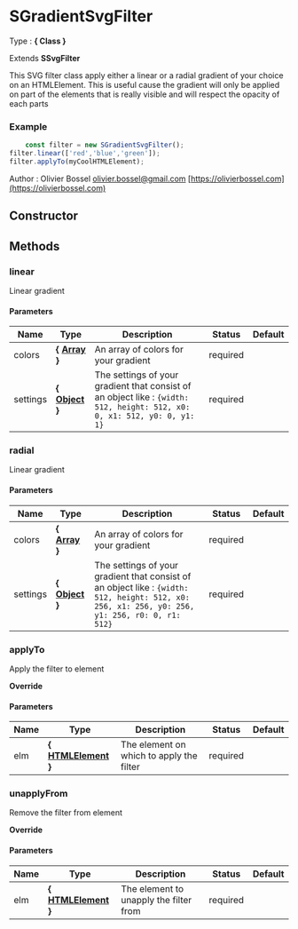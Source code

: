 # SGradientSvgFilter

<!-- @namespace: sugar.js.filter.SGradientSvgFilter -->

Type : **{ Class }**

Extends **SSvgFilter**


This SVG filter class apply either a linear or a radial gradient of your choice
on an HTMLElement.
This is useful cause the gradient will only be applied on part of the elements that is really visible and will respect the opacity
of each parts


### Example
```js
	const filter = new SGradientSvgFilter();
filter.linear(['red','blue','green']);
filter.applyTo(myCoolHTMLElement);
```
Author : Olivier Bossel [olivier.bossel@gmail.com](mailto:olivier.bossel@gmail.com) [https://olivierbossel.com](https://olivierbossel.com)


## Constructor







## Methods


### linear

Linear gradient


#### Parameters
Name  |  Type  |  Description  |  Status  |  Default
------------  |  ------------  |  ------------  |  ------------  |  ------------
colors  |  **{ [Array](https://developer.mozilla.org/fr/docs/Web/JavaScript/Reference/Objets_globaux/Array) }**  |  An array of colors for your gradient  |  required  |
settings  |  **{ [Object](https://developer.mozilla.org/fr/docs/Web/JavaScript/Reference/Objets_globaux/Object) }**  |  The settings of your gradient that consist of an object like : ```{width: 512, height: 512, x0: 0, x1: 512, y0: 0, y1: 1}```  |  required  |


### radial

Linear gradient


#### Parameters
Name  |  Type  |  Description  |  Status  |  Default
------------  |  ------------  |  ------------  |  ------------  |  ------------
colors  |  **{ [Array](https://developer.mozilla.org/fr/docs/Web/JavaScript/Reference/Objets_globaux/Array) }**  |  An array of colors for your gradient  |  required  |
settings  |  **{ [Object](https://developer.mozilla.org/fr/docs/Web/JavaScript/Reference/Objets_globaux/Object) }**  |  The settings of your gradient that consist of an object like : ```{width: 512, height: 512, x0: 256, x1: 256, y0: 256, y1: 256, r0: 0, r1: 512}```  |  required  |


### applyTo

Apply the filter to element

**Override**


#### Parameters
Name  |  Type  |  Description  |  Status  |  Default
------------  |  ------------  |  ------------  |  ------------  |  ------------
elm  |  **{ [HTMLElement](https://developer.mozilla.org/fr/docs/Web/API/HTMLElement) }**  |  The element on which to apply the filter  |  required  |


### unapplyFrom

Remove the filter from element

**Override**


#### Parameters
Name  |  Type  |  Description  |  Status  |  Default
------------  |  ------------  |  ------------  |  ------------  |  ------------
elm  |  **{ [HTMLElement](https://developer.mozilla.org/fr/docs/Web/API/HTMLElement) }**  |  The element to unapply the filter from  |  required  |